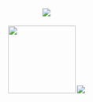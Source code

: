 <h1 align="center"> <a href="https://sunguoqi.com/"> <img src="https://readme-typing-svg.herokuapp.com/?lines=console.log(%22Welcome%2C%20o come here！%22);vighzhen祝您今天愉快!&center=true&size=27"> </a> </h1>

<!--统计-->
<div align="center"> 
<img height="137px" src="https://github-readme-stats.vercel.app/api?username=vighzhen&hide_title=true&hide_border=true&show_icons=trueline_height=21&text_color=000&icon_color=000&bg_color=0,ea6161,ffc64d,fffc4d,52fa5a&theme=graywhite" />
<img src="https://github-readme-stats.vercel.app/api/top-langs/?username=sun0225SUN&hide_title=true&hide_border=true&layout=compact&langs_count=6&text_color=000&icon_color=fff&bg_color=0,52fa5a,4dfcff,c64dff&theme=graywhite" />
</div>

<!--
**vighzhen/vighzhen** is a ✨ _special_ ✨ repository because its `README.md` (this file) appears on your GitHub profile.

Here are some ideas to get you started:

- 🔭 I’m currently working on ...
- 🌱 I’m currently learning ...
- 👯 I’m looking to collaborate on ...
- 🤔 I’m looking for help with ...
- 💬 Ask me about ...
- 📫 How to reach me: ...
- 😄 Pronouns: ...
- ⚡ Fun fact: ...
-->
